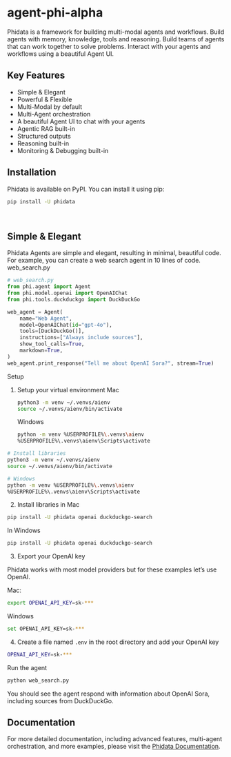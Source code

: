 # agent-phi-alpha
Phidata is a framework for building multi-modal agents and workflows.
Build agents with memory, knowledge, tools and reasoning.
Build teams of agents that can work together to solve problems.
Interact with your agents and workflows using a beautiful Agent UI.
​
## Key Features
  - Simple & Elegant
  - Powerful & Flexible
  - Multi-Modal by default
  - Multi-Agent orchestration
  - A beautiful Agent UI to chat with your agents
  - Agentic RAG built-in
  - Structured outputs
  - Reasoning built-in
  - Monitoring & Debugging built-in
​
## Installation
Phidata is available on PyPI. You can install it using pip:
```bash
pip install -U phidata
```
​
## Simple & Elegant
Phidata Agents are simple and elegant, resulting in minimal, beautiful code.
For example, you can create a web search agent in 10 lines of code.
web_search.py
```python
# web_search.py
from phi.agent import Agent
from phi.model.openai import OpenAIChat
from phi.tools.duckduckgo import DuckDuckGo

web_agent = Agent(
    name="Web Agent",
    model=OpenAIChat(id="gpt-4o"),
    tools=[DuckDuckGo()],
    instructions=["Always include sources"],
    show_tool_calls=True,
    markdown=True,
)
web_agent.print_response("Tell me about OpenAI Sora?", stream=True)
```

Setup
1. Setup your virtual environment
   Mac
   ```bash
   python3 -m venv ~/.venvs/aienv
   source ~/.venvs/aienv/bin/activate
   ```
   Windows
   ```bash
   python -m venv %USERPROFILE%\.venvs\aienv
   %USERPROFILE%\.venvs\aienv\Scripts\activate
   ```

```bash
# Install libraries
python3 -m venv ~/.venvs/aienv
source ~/.venvs/aienv/bin/activate

# Windows
python -m venv %USERPROFILE%\.venvs\aienv
%USERPROFILE%\.venvs\aienv\Scripts\activate
```
2. Install libraries in Mac
```bash
pip install -U phidata openai duckduckgo-search
```

In Windows
```bash
pip install -U phidata openai duckduckgo-search
```
3. Export your OpenAI key

Phidata works with most model providers but for these examples let’s use OpenAI.

Mac:

```bash
export OPENAI_API_KEY=sk-***
```
Windows

```bash
set OPENAI_API_KEY=sk-***
```
4. Create a file named `.env` in the root directory and add your OpenAI key
```bash
OPENAI_API_KEY=sk-***
```
Run the agent

```bash
python web_search.py
```
You should see the agent respond with information about OpenAI Sora, including sources from DuckDuckGo.

## Documentation
For more detailed documentation, including advanced features, multi-agent orchestration, and more examples, please visit the [Phidata Documentation](https://phidata.readthedocs.io/).
